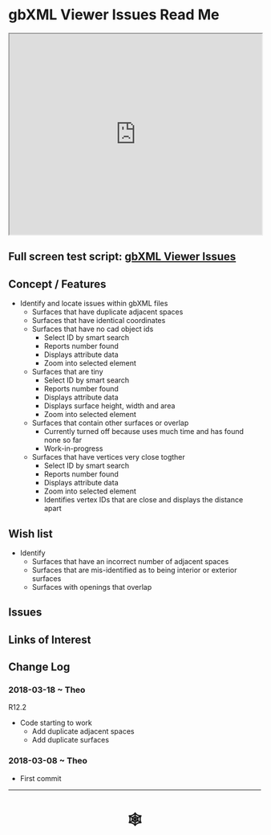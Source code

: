 <span style=display:none; >[You are now in a GitHub source code view - click this link to view Read Me file as a web page](http://www.ladybug.tools/spider/index.html#gbxml-viewer/r12/gv-iss/README.md "View file as a web page." ) </span>

# gbXML Viewer Issues Read Me


<iframe class=iframeReadMe src=http://www.ladybug.tools/spider/gbxml-viewer/r12/gv-iss/gv-iss.html width=100% height=400px >Iframes are not displayed on github.com</iframe>


## Full screen test script: [gbXML Viewer Issues]( http://www.ladybug.tools/spider/gbxml-viewer/r12/gv-iss/gv-iss.html )


## Concept / Features

* Identify and locate issues within gbXML files
	* Surfaces that have duplicate adjacent spaces
	* Surfaces that have identical coordinates
	* Surfaces that have no cad object ids
		* Select ID by smart search
		* Reports number found
		* Displays attribute data
		* Zoom into selected element
	* Surfaces that are tiny
		* Select ID by smart search
		* Reports number found
		* Displays attribute data
		* Displays surface height, width and area
		* Zoom into selected element
	* Surfaces that contain other surfaces or overlap
		* Currently turned off because uses much time and has found none so far
		* Work-in-progress
	* Surfaces that have vertices very close togther
		* Select ID by smart search
		* Reports number found
		* Displays attribute data
		* Zoom into selected element
		* Identifies vertex IDs that are close and displays the distance apart

## Wish list

* Identify
	* Surfaces that have an incorrect number of adjacent spaces
	* Surfaces that are mis-identified as to being interior or exterior surfaces
	* Surfaces with openings that overlap

## Issues



## Links of Interest



## Change Log

### 2018-03-18 ~ Theo

R12.2
* Code starting to work
	* Add duplicate adjacent spaces
	* Add duplicate surfaces

### 2018-03-08 ~ Theo

* First commit


***

# <center title="hello!" ><a href=javascript:window.scrollTo(0,0); style=text-decoration:none; > &#x1f578; </a></center>



